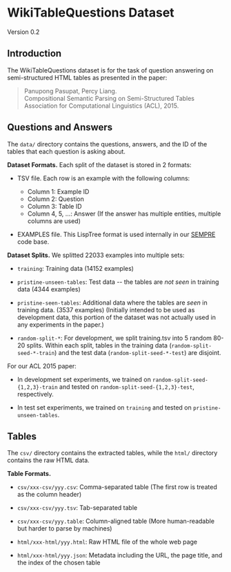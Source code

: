 WikiTableQuestions Dataset
==========================
Version 0.2

Introduction
------------

The WikiTableQuestions dataset is for the task of question answering on
semi-structured HTML tables as presented in the paper:

> Panupong Pasupat, Percy Liang.  
>   Compositional Semantic Parsing on Semi-Structured Tables  
>   Association for Computational Linguistics (ACL), 2015.

Questions and Answers
---------------------

The `data/` directory contains the questions, answers, and the ID of the tables
that each question is asking about.

**Dataset Formats.** Each split of the dataset is stored in 2 formats:

- TSV file. Each row is an example with the following columns:
  - Column 1: Example ID
  - Column 2: Question
  - Column 3: Table ID
  - Column 4, 5, ...: Answer
    (If the answer has multiple entities, multiple columns are used)

- EXAMPLES file. This LispTree format is used internally in our
  [SEMPRE](http://nlp.stanford.edu/software/sempre/) code base.

**Dataset Splits.** We splitted 22033 examples into multiple sets:

- `training`:
  Training data (14152 examples)

- `pristine-unseen-tables`:
  Test data -- the tables are *not seen* in training data (4344 examples)

- `pristine-seen-tables`:
  Additional data where the tables are *seen* in training data. (3537 examples)
  (Initially intended to be used as development data, this portion of the dataset
  was not actually used in any experiments in the paper.)

- `random-split-*`:
  For development, we split training.tsv into 5 random 80-20 splits.
  Within each split, tables in the training data (`random-split-seed-*-train`)
  and the test data (`random-split-seed-*-test`) are disjoint.

For our ACL 2015 paper:

- In development set experiments, we trained on `random-split-seed-{1,2,3}-train`
  and tested on `random-split-seed-{1,2,3}-test`, respectively.

- In test set experiments, we trained on `training` and tested on
  `pristine-unseen-tables`.

Tables
------

The `csv/` directory contains the extracted tables, while the `html/` directory
contains the raw HTML data.

**Table Formats.**

- `csv/xxx-csv/yyy.csv`:
  Comma-separated table (The first row is treated as the column header)

- `csv/xxx-csv/yyy.tsv`:
  Tab-separated table

- `csv/xxx-csv/yyy.table`:
  Column-aligned table (More human-readable but harder to parse by machines)

- `html/xxx-html/yyy.html`:
  Raw HTML file of the whole web page

- `html/xxx-html/yyy.json`:
  Metadata including the URL, the page title, and the index of the chosen table

